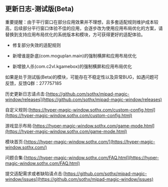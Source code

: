 ## 更新日志-测试版(Beta)

重要提醒：由于平行窗口在部分应用效果并不理想，且多套适配规则维护成本较高，后续部分平行窗口体验不佳的应用，会逐步改为使用应用布局优化的方案，请替换到支持应用布局优化的系统版本和模块，方可获得更好的适配体验。

- 修复部分失效的适配规则

- 新增谁是卧底(com.moguplan.main)的强制横屏和应用布局优化

- 新增狼人杀(com.c2vl.kgamebox)的强制横屏和应用布局优化


如果是处于测试版(Beta)的模块，可能存在不稳定性以及异常BUG，如遇问题可反馈，反馈Q群：277757185

历史更新日志请点击:[https://github.com/sothx/mipad-magic-window/releases](https://github.com/sothx/mipad-magic-window/releases)

自定义规则:[https://hyper-magic-window.sothx.com/custom-config.html](https://hyper-magic-window.sothx.com/custom-config.html)

游戏显示布局:[https://hyper-magic-window.sothx.com/game-mode.html](https://hyper-magic-window.sothx.com/game-mode.html)

模块首页:[https://hyper-magic-window.sothx.com/](https://hyper-magic-window.sothx.com/)

问题合集:[https://hyper-magic-window.sothx.com/FAQ.html](https://hyper-magic-window.sothx.com/FAQ.html)

提交适配需求或者缺陷请点击:[https://github.com/sothx/mipad-magic-window/issues](https://github.com/sothx/mipad-magic-window/issues)
